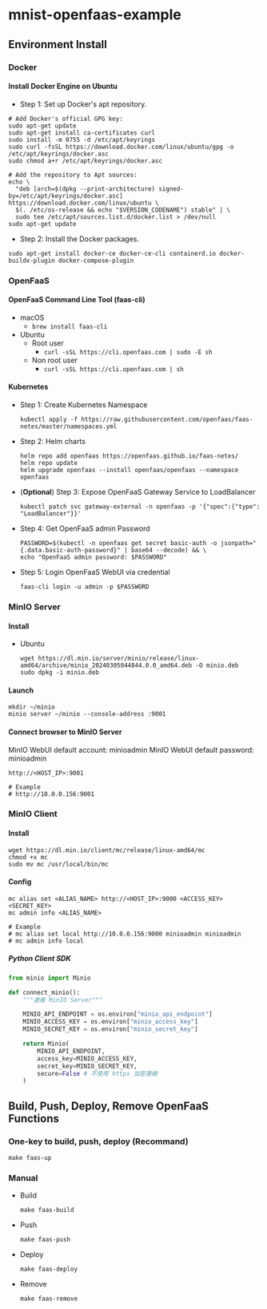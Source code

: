 # mnist-openfaas-example

## Environment Install

### Docker

#### Install Docker Engine on Ubuntu

* Step 1: Set up Docker's apt repository.

```shell
# Add Docker's official GPG key:
sudo apt-get update
sudo apt-get install ca-certificates curl
sudo install -m 0755 -d /etc/apt/keyrings
sudo curl -fsSL https://download.docker.com/linux/ubuntu/gpg -o /etc/apt/keyrings/docker.asc
sudo chmod a+r /etc/apt/keyrings/docker.asc

# Add the repository to Apt sources:
echo \
  "deb [arch=$(dpkg --print-architecture) signed-by=/etc/apt/keyrings/docker.asc] https://download.docker.com/linux/ubuntu \
  $(. /etc/os-release && echo "$VERSION_CODENAME") stable" | \
  sudo tee /etc/apt/sources.list.d/docker.list > /dev/null
sudo apt-get update
```

* Step 2: Install the Docker packages.

```shell
sudo apt-get install docker-ce docker-ce-cli containerd.io docker-buildx-plugin docker-compose-plugin
```

### OpenFaaS

#### OpenFaaS Command Line Tool (faas-cli)

* macOS
  * ```brew install faas-cli```
* Ubuntu
  * Root user
    * ```curl -sSL https://cli.openfaas.com | sudo -E sh```
  * Non root user
    * ```curl -sSL https://cli.openfaas.com | sh```

#### Kubernetes

* Step 1: Create Kubernetes Namespace

    ```shell
    kubectl apply -f https://raw.githubusercontent.com/openfaas/faas-netes/master/namespaces.yml
    ```

* Step 2: Helm charts

    ```shell
    helm repo add openfaas https://openfaas.github.io/faas-netes/
    helm repo update
    helm upgrade openfaas --install openfaas/openfaas --namespace openfaas
    ```

* (**Optional**) Step 3: Expose OpenFaaS Gateway Service to LoadBalancer

    ```shell
    kubectl patch svc gateway-external -n openfaas -p '{"spec":{"type": "LoadBalancer"}}'
    ```

* Step 4: Get OpenFaaS admin Password

    ```shell
    PASSWORD=$(kubectl -n openfaas get secret basic-auth -o jsonpath="{.data.basic-auth-password}" | base64 --decode) && \
    echo "OpenFaaS admin password: $PASSWORD"
    ```

* Step 5: Login OpenFaaS WebUI via credential

    ```shell
    faas-cli login -u admin -p $PASSWORD
    ```

### MinIO Server

#### Install

* Ubuntu

  ```shell
  wget https://dl.min.io/server/minio/release/linux-amd64/archive/minio_20240305044844.0.0_amd64.deb -O minio.deb
  sudo dpkg -i minio.deb
  ```

#### Launch

```shell
mkdir ~/minio
minio server ~/minio --console-address :9001
```

#### Connect browser to MinIO Server

MinIO WebUI default account: minioadmin
MinIO WebUI default password: minioadmin

```text
http://<HOST_IP>:9001

# Example
# http://10.0.0.156:9001
```

### MinIO Client

#### Install

```shell
wget https://dl.min.io/client/mc/release/linux-amd64/mc
chmod +x mc
sudo mv mc /usr/local/bin/mc
```

#### Config

```shell
mc alias set <ALIAS_NAME> http://<HOST_IP>:9000 <ACCESS_KEY> <SECRET_KEY> 
mc admin info <ALIAS_NAME>

# Example
# mc alias set local http://10.0.0.156:9000 minioadmin minioadmin
# mc admin info local
```

##### Python Client SDK

```python
from minio import Minio

def connect_minio():
    """連接 MinIO Server"""

    MINIO_API_ENDPOINT = os.environ["minio_api_endpoint"]
    MINIO_ACCESS_KEY = os.environ["minio_access_key"]
    MINIO_SECRET_KEY = os.environ["minio_secret_key"]

    return Minio(
        MINIO_API_ENDPOINT,
        access_key=MINIO_ACCESS_KEY,
        secret_key=MINIO_SECRET_KEY,
        secure=False # 不使用 https 加密連線
    )
```

## Build, Push, Deploy, Remove OpenFaaS Functions

### One-key to build, push, deploy (**Recommand**)

```shell
make faas-up
```

### Manual

* Build

    ```shell
    make faas-build
    ```

* Push

    ```shell
    make faas-push
    ```

* Deploy

    ```shell
    make faas-deploy
    ```

* Remove

    ```shell
    make faas-remove
    ```
